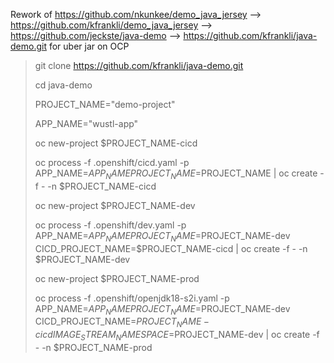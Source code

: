 Rework of https://github.com/nkunkee/demo_java_jersey --> https://github.com/kfrankli/demo_java_jersey --> https://github.com/jeckste/java-demo --> https://github.com/kfrankli/java-demo.git for uber jar on OCP






>git clone https://github.com/kfrankli/java-demo.git
>
>cd java-demo
>
>PROJECT_NAME="demo-project"
>
>APP_NAME="wustl-app"
>
>oc new-project $PROJECT_NAME-cicd
>
>oc process -f .openshift/cicd.yaml -p APP_NAME=$APP_NAME PROJECT_NAME=$PROJECT_NAME | oc create -f - -n $PROJECT_NAME-cicd
>
>oc new-project $PROJECT_NAME-dev
>
>oc process -f .openshift/dev.yaml -p APP_NAME=$APP_NAME PROJECT_NAME=$PROJECT_NAME-dev CICD_PROJECT_NAME=$PROJECT_NAME-cicd | oc create -f - -n $PROJECT_NAME-dev
>
>oc new-project  $PROJECT_NAME-prod
>
>oc process -f .openshift/openjdk18-s2i.yaml -p APP_NAME=$APP_NAME PROJECT_NAME=$PROJECT_NAME-dev CICD_PROJECT_NAME=$PROJECT_NAME-cicd IMAGE_STREAM_NAMESPACE=$PROJECT_NAME-dev | oc create -f - -n $PROJECT_NAME-prod
